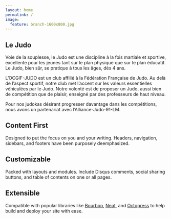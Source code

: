 ```yaml
---
layout: home
permalink: /
image:
  feature: branch-1600x800.jpg
---
```


<div class="tiles">

<div class="tile">
  <h2 class="post-title">Le Judo</h2>
  <p class="post-excerpt">Voie de la souplesse, le Judo est une discipline à la fois martiale et sportive, excellente pour les jeunes tant sur le plan physique que sur le plan éducatif.
Le Judo, bien sûr, se pratique à tous les âges, dès 4 ans.

L’OCGIF-JUDO est un club affilié à la Fédération Française de Judo. Au delà de l’aspect sportif, notre club met l’accent sur les valeurs essentielles véhiculées par le Judo. Notre volonté est de proposer un Judo, aussi bien de compétition que de plaisir, enseigné par des professeurs de haut niveau.

Pour nos judokas désirant progresser davantage dans les compétitions, nous avons un partenariat avec l’Alliance-Judo-91-LM.</p>
</div><!-- /.tile -->

<div class="tile">
  <h2 class="post-title">Content First</h2>
  <p class="post-excerpt">Designed to put the focus on you and your writing. Headers, navigation, sidebars, and footers have been purposely deemphasized.</p>
</div><!-- /.tile -->

<div class="tile">
  <h2 class="post-title">Customizable</h2>
  <p class="post-excerpt">Packed with layouts and modules. Include Disqus comments, social sharing buttons, and table of contents on one or all pages.</p>
</div><!-- /.tile -->

<div class="tile">
  <h2 class="post-title">Extensible</h2>
  <p class="post-excerpt">Compatible with popular libraries like <a href="http://bourbon.io">Bourbon</a>, <a href="http://neat.bourbon.io/">Neat</a>, and <a href="http://github.com/octopress/octopress">Octopress</a> to help build and deploy your site with ease.</p>
</div><!-- /.tile -->

</div><!-- /.tiles -->
